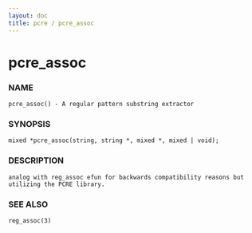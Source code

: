 ```yaml
---
layout: doc
title: pcre / pcre_assoc
---
```

# pcre_assoc

### NAME

    pcre_assoc() - A regular pattern substring extractor

### SYNOPSIS

    mixed *pcre_assoc(string, string *, mixed *, mixed | void);

### DESCRIPTION

    analog with reg_assoc efun for backwards compatibility reasons but utilizing the PCRE library.

### SEE ALSO

    reg_assoc(3)
